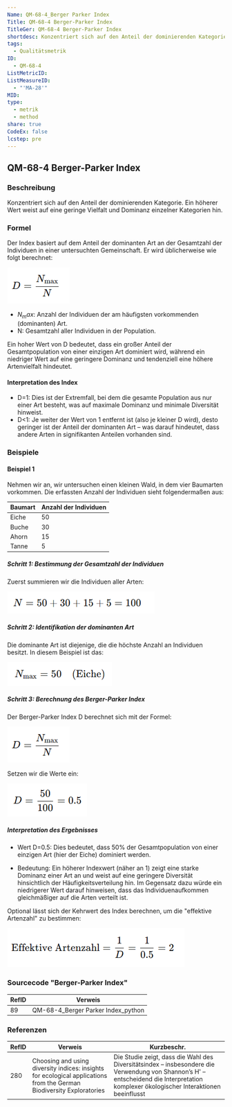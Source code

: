 ```yaml
---
Name: QM-68-4_Berger Parker Index
Title: QM-68-4 Berger-Parker Index
TitleGer: QM-68-4 Berger-Parker Index
shortdesc: Konzentriert sich auf den Anteil der dominierenden Kategorie.
tags:
  - Qualitätsmetrik
ID:
  - QM-68-4
ListMetricID: 
ListMeasureID:
  - "'MA-28'"
MID: 
type:
  - metrik
  - method
share: true
CodeEx: false
lcstep: pre
---
```

## QM-68-4 Berger-Parker Index

### Beschreibung

Konzentriert sich auf den Anteil der dominierenden Kategorie. Ein höherer Wert weist auf eine geringe Vielfalt und Dominanz einzelner Kategorien hin.


### Formel

Der Index basiert auf dem Anteil der dominanten Art an der Gesamtzahl der Individuen in einer untersuchten Gemeinschaft. Er wird üblicherweise wie folgt berechnet:

![BergerParkerIndex.png](../../../../9999_Images/BergerParkerIndex.png)

- $N_max$: Anzahl der Individuen der am häufigsten vorkommenden (dominanten) Art.
- N: Gesamtzahl aller Individuen in der Population.

Ein hoher Wert von D bedeutet, dass ein großer Anteil der Gesamtpopulation von einer einzigen Art dominiert wird, während ein niedriger Wert auf eine geringere Dominanz und tendenziell eine höhere Artenvielfalt hindeutet.

#### Interpretation des Index

- D=1: Dies ist der Extremfall, bei dem die gesamte Population aus nur einer Art besteht, was auf maximale Dominanz und minimale Diversität hinweist.
- D<1: Je weiter der Wert von 1 entfernt ist (also je kleiner D wird), desto geringer ist der Anteil der dominanten Art – was darauf hindeutet, dass andere Arten in signifikanten Anteilen vorhanden sind.

### Beispiele 

#### Beispiel 1

Nehmen wir an, wir untersuchen einen kleinen Wald, in dem vier Baumarten vorkommen. Die erfassten Anzahl der Individuen sieht folgendermaßen aus:

|Baumart|Anzahl der Individuen|
|---|---|
|Eiche|50|
|Buche|30|
|Ahorn|15|
|Tanne|5|

##### Schritt 1: Bestimmung der Gesamtzahl der Individuen

Zuerst summieren wir die Individuen aller Arten:

![BergerParkerIndex](../../../../9999_Images/BergerParkerIndex5.png)

##### Schritt 2: Identifikation der dominanten Art

Die dominante Art ist diejenige, die die höchste Anzahl an Individuen besitzt. In diesem Beispiel ist das:

![BergerParkerIndex](../../../../9999_Images/BergerParkerIndex4.png)

##### Schritt 3: Berechnung des Berger-Parker Index

Der Berger-Parker Index D berechnet sich mit der Formel:

![BergerParkerIndex](../../../../9999_Images/BergerParkerIndex.png)

Setzen wir die Werte ein:

![BergerParkerIndex.png](../../../../9999_Images/BergerParkerIndex2.png)

##### Interpretation des Ergebnisses

- Wert D=0.5: Dies bedeutet, dass 50% der Gesamtpopulation von einer einzigen Art (hier der Eiche) dominiert werden.
    
- Bedeutung: Ein höherer Indexwert (näher an 1) zeigt eine starke Dominanz einer Art an und weist auf eine geringere Diversität hinsichtlich der Häufigkeitsverteilung hin. Im Gegensatz dazu würde ein niedrigerer Wert darauf hinweisen, dass das Individuenaufkommen gleichmäßiger auf die Arten verteilt ist.

Optional lässt sich der Kehrwert des Index berechnen, um die "effektive Artenzahl" zu bestimmen:

![BergerParkerIndex](../../../../9999_Images/BergerParkerIndex1.png)

### Sourcecode "Berger-Parker Index"
| RefID | Verweis                            |
| ----- | ---------------------------------- |
| 89    | QM-68-4_Berger Parker Index_python |



### Referenzen

| RefID | Verweis                                                                                                                 | Kurzbeschr.                                                                                                                                                                            |
| ----- | ----------------------------------------------------------------------------------------------------------------------- | -------------------------------------------------------------------------------------------------------------------------------------------------------------------------------------- |
| 280   |  Choosing and using diversity indices: insights for ecological applications from the German Biodiversity Exploratories  | Die Studie zeigt, dass die Wahl des Diversitätsindex – insbesondere die Verwendung von Shannon’s H' – entscheidend die Interpretation komplexer ökologischer Interaktionen beeinflusst |
